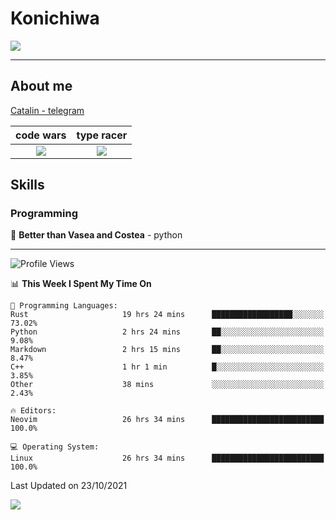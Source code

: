 # Konichiwa
![](https://github.com/Catalinhimself/Catalinhimself/blob/main/Sakura_Nene_CPP.jpg)

---

## About me
[Catalin - telegram](https://t.me/catalinhimself) 


code wars             |  type racer
:-------------------------:|:-------------------------:
[![](https://www.codewars.com/users/Catalinhimself/badges/micro)](https://www.codewars.com/users/Catalinhimself)  |  [![](https://data.typeracer.com/misc/badge?user=catalinhimself)](https://data.typeracer.com/pit/profile?user=catalinhimself&ref=badge)


## Skills
### Programming
🥇 **Better than Vasea and Costea** - python

-----
<!--START_SECTION:waka-->
![Profile Views](http://img.shields.io/badge/Profile%20Views-2-blue)

📊 **This Week I Spent My Time On** 

```text
💬 Programming Languages: 
Rust                     19 hrs 24 mins      ██████████████████░░░░░░░   73.02% 
Python                   2 hrs 24 mins       ██░░░░░░░░░░░░░░░░░░░░░░░   9.08% 
Markdown                 2 hrs 15 mins       ██░░░░░░░░░░░░░░░░░░░░░░░   8.47% 
C++                      1 hr 1 min          █░░░░░░░░░░░░░░░░░░░░░░░░   3.85% 
Other                    38 mins             ░░░░░░░░░░░░░░░░░░░░░░░░░   2.43%

🔥 Editors: 
Neovim                   26 hrs 34 mins      █████████████████████████   100.0%

💻 Operating System: 
Linux                    26 hrs 34 mins      █████████████████████████   100.0%

```


 Last Updated on 23/10/2021
<!--END_SECTION:waka-->

![](https://github-readme-stats.vercel.app/api/wakatime?username=catalinhimself&theme=calm&layout=compact)

  


